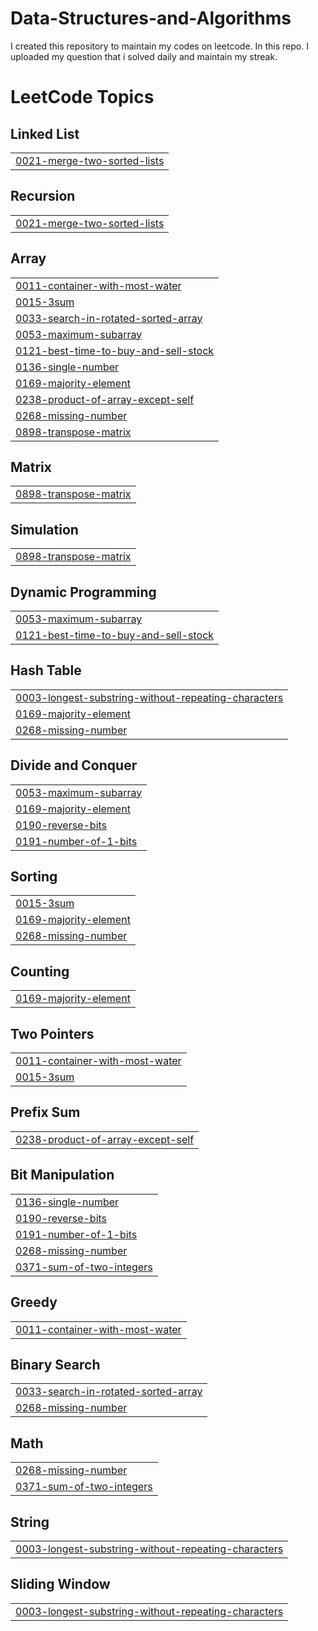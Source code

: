 # Data-Structures-and-Algorithms

I created this repository to maintain my codes on leetcode. In this repo. I uploaded my question that i solved daily and maintain my streak. 

<!---LeetCode Topics Start-->
# LeetCode Topics
## Linked List
|  |
| ------- |
| [0021-merge-two-sorted-lists](https://github.com/aman8387/Data-Structures-and-Algorithms/tree/master/0021-merge-two-sorted-lists) |
## Recursion
|  |
| ------- |
| [0021-merge-two-sorted-lists](https://github.com/aman8387/Data-Structures-and-Algorithms/tree/master/0021-merge-two-sorted-lists) |
## Array
|  |
| ------- |
| [0011-container-with-most-water](https://github.com/aman8387/Data-Structures-and-Algorithms/tree/master/0011-container-with-most-water) |
| [0015-3sum](https://github.com/aman8387/Data-Structures-and-Algorithms/tree/master/0015-3sum) |
| [0033-search-in-rotated-sorted-array](https://github.com/aman8387/Data-Structures-and-Algorithms/tree/master/0033-search-in-rotated-sorted-array) |
| [0053-maximum-subarray](https://github.com/aman8387/Data-Structures-and-Algorithms/tree/master/0053-maximum-subarray) |
| [0121-best-time-to-buy-and-sell-stock](https://github.com/aman8387/Data-Structures-and-Algorithms/tree/master/0121-best-time-to-buy-and-sell-stock) |
| [0136-single-number](https://github.com/aman8387/Data-Structures-and-Algorithms/tree/master/0136-single-number) |
| [0169-majority-element](https://github.com/aman8387/Data-Structures-and-Algorithms/tree/master/0169-majority-element) |
| [0238-product-of-array-except-self](https://github.com/aman8387/Data-Structures-and-Algorithms/tree/master/0238-product-of-array-except-self) |
| [0268-missing-number](https://github.com/aman8387/Data-Structures-and-Algorithms/tree/master/0268-missing-number) |
| [0898-transpose-matrix](https://github.com/aman8387/Data-Structures-and-Algorithms/tree/master/0898-transpose-matrix) |
## Matrix
|  |
| ------- |
| [0898-transpose-matrix](https://github.com/aman8387/Data-Structures-and-Algorithms/tree/master/0898-transpose-matrix) |
## Simulation
|  |
| ------- |
| [0898-transpose-matrix](https://github.com/aman8387/Data-Structures-and-Algorithms/tree/master/0898-transpose-matrix) |
## Dynamic Programming
|  |
| ------- |
| [0053-maximum-subarray](https://github.com/aman8387/Data-Structures-and-Algorithms/tree/master/0053-maximum-subarray) |
| [0121-best-time-to-buy-and-sell-stock](https://github.com/aman8387/Data-Structures-and-Algorithms/tree/master/0121-best-time-to-buy-and-sell-stock) |
## Hash Table
|  |
| ------- |
| [0003-longest-substring-without-repeating-characters](https://github.com/aman8387/Data-Structures-and-Algorithms/tree/master/0003-longest-substring-without-repeating-characters) |
| [0169-majority-element](https://github.com/aman8387/Data-Structures-and-Algorithms/tree/master/0169-majority-element) |
| [0268-missing-number](https://github.com/aman8387/Data-Structures-and-Algorithms/tree/master/0268-missing-number) |
## Divide and Conquer
|  |
| ------- |
| [0053-maximum-subarray](https://github.com/aman8387/Data-Structures-and-Algorithms/tree/master/0053-maximum-subarray) |
| [0169-majority-element](https://github.com/aman8387/Data-Structures-and-Algorithms/tree/master/0169-majority-element) |
| [0190-reverse-bits](https://github.com/aman8387/Data-Structures-and-Algorithms/tree/master/0190-reverse-bits) |
| [0191-number-of-1-bits](https://github.com/aman8387/Data-Structures-and-Algorithms/tree/master/0191-number-of-1-bits) |
## Sorting
|  |
| ------- |
| [0015-3sum](https://github.com/aman8387/Data-Structures-and-Algorithms/tree/master/0015-3sum) |
| [0169-majority-element](https://github.com/aman8387/Data-Structures-and-Algorithms/tree/master/0169-majority-element) |
| [0268-missing-number](https://github.com/aman8387/Data-Structures-and-Algorithms/tree/master/0268-missing-number) |
## Counting
|  |
| ------- |
| [0169-majority-element](https://github.com/aman8387/Data-Structures-and-Algorithms/tree/master/0169-majority-element) |
## Two Pointers
|  |
| ------- |
| [0011-container-with-most-water](https://github.com/aman8387/Data-Structures-and-Algorithms/tree/master/0011-container-with-most-water) |
| [0015-3sum](https://github.com/aman8387/Data-Structures-and-Algorithms/tree/master/0015-3sum) |
## Prefix Sum
|  |
| ------- |
| [0238-product-of-array-except-self](https://github.com/aman8387/Data-Structures-and-Algorithms/tree/master/0238-product-of-array-except-self) |
## Bit Manipulation
|  |
| ------- |
| [0136-single-number](https://github.com/aman8387/Data-Structures-and-Algorithms/tree/master/0136-single-number) |
| [0190-reverse-bits](https://github.com/aman8387/Data-Structures-and-Algorithms/tree/master/0190-reverse-bits) |
| [0191-number-of-1-bits](https://github.com/aman8387/Data-Structures-and-Algorithms/tree/master/0191-number-of-1-bits) |
| [0268-missing-number](https://github.com/aman8387/Data-Structures-and-Algorithms/tree/master/0268-missing-number) |
| [0371-sum-of-two-integers](https://github.com/aman8387/Data-Structures-and-Algorithms/tree/master/0371-sum-of-two-integers) |
## Greedy
|  |
| ------- |
| [0011-container-with-most-water](https://github.com/aman8387/Data-Structures-and-Algorithms/tree/master/0011-container-with-most-water) |
## Binary Search
|  |
| ------- |
| [0033-search-in-rotated-sorted-array](https://github.com/aman8387/Data-Structures-and-Algorithms/tree/master/0033-search-in-rotated-sorted-array) |
| [0268-missing-number](https://github.com/aman8387/Data-Structures-and-Algorithms/tree/master/0268-missing-number) |
## Math
|  |
| ------- |
| [0268-missing-number](https://github.com/aman8387/Data-Structures-and-Algorithms/tree/master/0268-missing-number) |
| [0371-sum-of-two-integers](https://github.com/aman8387/Data-Structures-and-Algorithms/tree/master/0371-sum-of-two-integers) |
## String
|  |
| ------- |
| [0003-longest-substring-without-repeating-characters](https://github.com/aman8387/Data-Structures-and-Algorithms/tree/master/0003-longest-substring-without-repeating-characters) |
## Sliding Window
|  |
| ------- |
| [0003-longest-substring-without-repeating-characters](https://github.com/aman8387/Data-Structures-and-Algorithms/tree/master/0003-longest-substring-without-repeating-characters) |
<!---LeetCode Topics End-->
